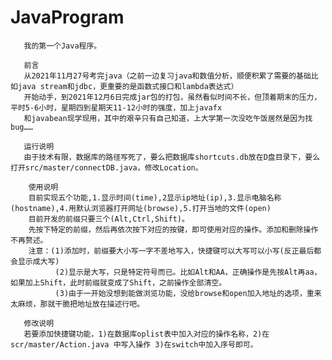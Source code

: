 # JavaProgram
       我的第一个Java程序。

       前言
       从2021年11月27号考完java（之前一边复习java和数值分析，顺便积累了需要的基础比如java stream和jdbc，更重要的是函数式接口和lambda表达式）
       开始动手，到2021年12月6日完成jar包的打包，虽然看似时间不长，但顶着期末的压力，平时5-6小时，星期四到星期天11-12小时的强度，加上javafx
       和javabean现学现用，其中的艰辛只有自己知道，上大学第一次没吃午饭居然是因为找bug……
       
       运行说明
       由于技术有限，数据库的路径写死了，要么把数据库shortcuts.db放在D盘目录下，要么打开src/master/connectDB.java，修改Location。

        使用说明
        目前实现五个功能,1.显示时间(time),2显示ip地址(ip),3.显示电脑名称(hostname),4.用默认浏览器打开网址(browse),5.打开当地的文件(open)
        目前开发的前缀只要三个(Alt,Ctrl,Shift)。
        先按下特定的前缀，然后再依次按下对应的按键，即可使用对应的操作。添加和删除操作不再赘述。
        注意：(1)添加时，前缀要大小写一字不差地写入，快捷键可以大写可以小写(反正最后都会显示成大写) 
              (2)显示是大写，只是特定符号而已。比如Alt和AA，正确操作是先按Alt再aa，如果加上Shift，此时前缀就变成了Shift，之前操作全部清空。
              (3)由于一开始没想到能做浏览功能，没给browse和open加入地址的选项，重来太麻烦，那就干脆把地址放在描述行吧。
              
       修改说明
       若要添加快捷键功能，1)在数据库oplist表中加入对应的操作名称，2)在scr/master/Action.java 中写入操作 3)在switch中加入序号即可。
